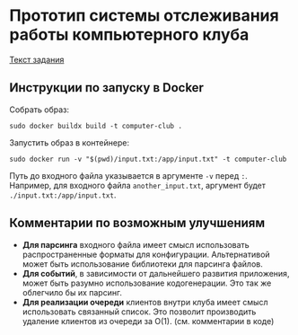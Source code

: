 # Прототип системы отслеживания работы компьютерного клуба

[Текст задания](task.md)

## Инструкции по запуску в Docker


Собрать образ:

```shell
sudo docker buildx build -t computer-club .  
```

Запустить образ в контейнере:

```shell
sudo docker run -v "$(pwd)/input.txt:/app/input.txt" -t computer-club
```

Путь до входного файла указывается в аргументе `-v` перед `:`.  
Например, для входного файла `another_input.txt`, аргумент будет `./input.txt:/app/input.txt`.

## Комментарии по возможным улучшениям

- __Для парсинга__ входного файла имеет смысл использовать распространенные форматы для конфигурации. Альтернативой может быть использование библиотеки для парсинга файлов.
- __Для событий__, в зависимости от дальнейшего развития приложения, может быть разумно использование кодогенерации. Это так же облегчило бы их парсинг.
- __Для реализации очереди__ клиентов внутри клуба имеет смысл использовать связанный список. Это позволит производить удаление клиентов из очереди за O(1). (см. комментарии в коде)

